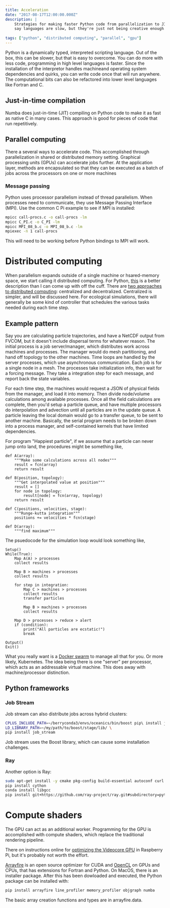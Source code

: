 ```yaml
---
title: Acceleration
date: "2017-08-17T12:00:00.000Z"
description: |
    Strategies for making faster Python code from parallelization to JIT to GPUs and whatnot. Sometimes people
    say languages are slow, but they're just not being creative enough. 
    
tags: ["python", "distributed computing", "parallel", "gpu"]
---
```



Python is a dynamically typed, interpreted scripting language. 
Out of the box, this can be slower, but that is easy to overcome. 
You can do more with less code, programming in high level languages is faster. 
Since the installation of the interpretor handles machineand operating system dependencies and quirks, you can write code once that will run anywhere. 
The computational bits can also be refactored into lower level languages like Fortran and C. 

## Just-in-time compilation

Numba does just-in-time (JIT) compiling on Python code to make it as fast as native C in many cases. 
This approach is good for pieces of code that run repetitively. 

## Parallel computing

There a several ways to accelerate code.
This accomplished through parallelization in shared or distributed memory setting. 
Graphical processing units (GPUs) can accelerate jobs further. 
At the application layer, methods are encapsulated so that they can be executed as a batch of jobs across the processors on one or more machines

### Message passing

Python uses processor parallelism instead of thread parallelism. 
When processes need to communicate, they use Message Passing Interface (MPI). 
Use the common C Pi example to see if MPI is installed:

```bash
mpicc call-procs.c -o call-procs -lm
mpicc C_PI.c -o C_PI -lm
mpicc MPI_08_b.c -o MPI_08_b.c -lm
mpiexec -n 1 call-procs
```

This will need to be working before Python bindings to MPI will work. 


# Distributed computing

When parallelism expands outside of a single machine or hsared-memory space, we start calling it distributed computing. 
For Python, [this](https://eli.thegreenplace.net/2012/01/24/distributed-computing-in-python-with-multiprocessing/) is a better description than I can come up with off the cuff. 
There are [two approaches to distributed computing](https://blog.computes.com/distributed-computed-centralized-vs-decentralized-c1d21202bde8): centralized and decentralized. 
Centralized is simpler, and will be discussed here. 
For ecological simulations, there will generally be some kind of controller that schedules the various tasks needed during each time step. 

## Example pattern

Say you are calculating particle trajectories, and have a NetCDF output from FVCOM, but it doesn't include dispersal terms for whatever reason. 
The initial process is a job server/manager, which distributes work across machines and processes. 
The manager would do mesh partitioning, and hand off topology to the other machines. 
Time loops are handled by the server processes, which use asynchronous communication. 
Each job is for a single node in a mesh. 
The processes take initialization info, then wait for a forcing message. 
They take a integration step for each message, and report back the state variables.

For each time step, the machines would request a JSON of physical fields from the manager, and load it into memory. 
Then divide node/volume calculations among available processes. 
Once all the field calculations are complete, then you'd setup a particle queue, and have multiple processors do interpolation and advection until all particles are in the update queue. 
A particle leaving the local domain would go to a transfer queue, to be sent to another machine. 
Basically, the serial program needs to be broken down into a process manager, and self-contained kernels that have limited dependencies.

For program "Happiest particle", if we assume that a particle can never jump onto land, the procedures might be something like,

```
def A(array):
	"""Make some calculations across all nodes"""
	result = fcn(array)
	return result

def B(position, topology):
	"""Get interpolated value at position"""
	result = []
	for node in topology:
		result[node] = fcn(array, topology)
	return result

def C(positions, velocities, stage):
	"""Runge-kutta integration"""
	positions += velocities * fcn(stage)
	
def D(array): 
	"""find maximum"""
```

The psuedocode for the simulation loop would look something like,

```
Setup()
While(True):
    Map A(A) > processes
    collect results
    
    Map B > machines > processes
    collect results
    
    for step in integration:
    	Map C > machines > processes
    	collect results
    	transfer particles
    	
    	Map B > machines > processes
    	collect results
    
    Map D > processes > reduce > alert
    if (condition): 
    	print("All particles are ecstatic!")
    	break
    	
Output()
Exit()
```

What you really want is a [Docker swarm](https://docs.docker.com/engine/swarm/) to manage all that for you. 
Or more likely, Kubernetes. The idea being there is one "server" per processor, which acts as an addressable virtual machine. 
This does away with machine/processor distinction.

## Python frameworks

### Job Stream

Job stream can also distribute jobs across hybrid clusters:

```bash
CPLUS_INCLUDE_PATH=~/berryconda3/envs/oceanics/bin/boost pip\ install job_stream
LD_LIBRARY_PATH=~/my/path/to/boost/stage/lib/ \
pip install job_stream
```

Job stream uses the Boost library, which can cause some installation challenges. 

### Ray

Another option is Ray:

```bash
sudo apt-get install -y cmake pkg-config build-essential autoconf curl libtool unzip flex bison python
pip install cython
conda install libgcc
pip install git+https://github.com/ray-project/ray.git#subdirectory=python
```

# Compute shaders

The GPU can act as an additional worker. 
Programming for the GPU is accomplished with compute shaders, which replace the traditional rendering pipeline. 

There on instructions online for [optimizing the Videocore GPU](https://petewarden.com/2014/08/07/how-to-optimize-raspberry-pi-code-using-its-gpu/) in Raspberry Pi, 
but it's probably not worth the effort. 

[Arrayfire](https://github.com/arrayfire/arrayfire-python/wiki) is an open source optimizer for CUDA and [OpenCL](https://www.khronos.org/opencl/) on GPUs and CPUs, 
that has extensions for Fortran and Python. On MacOS, there is an installer package. 
After this has been dowloaded and executed, the Python package can be installed with:

```bash
pip install arrayfire line_profiler memory_profiler objgraph numba
```

The basic array creation functions and types are in arrayfire.data. 